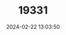 ---
title: "19331"
category: "Rattus feliceus"
draft: false
date: 2024-02-22 13:03:50
languages:
  English: ["Spiny Ceram Rat", "Spiny Seram Island Rat"]
---